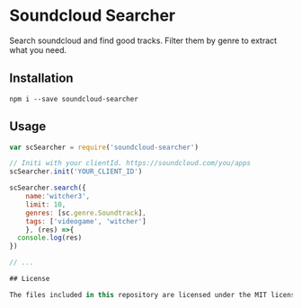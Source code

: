 # Soundcloud Searcher

Search soundcloud and find good tracks. Filter them by genre to extract what you need.

## Installation
```shell
npm i --save soundcloud-searcher
```

## Usage
```js
var scSearcher = require('soundcloud-searcher')

// Initi with your clientId. https://soundcloud.com/you/apps
scSearcher.init('YOUR_CLIENT_ID')

scSearcher.search({
    name:'witcher3', 
    limit: 10, 
    genres: [sc.genre.Soundtrack],
    tags: ['videogame', 'witcher']
    }, (res) =>{
  console.log(res)
})

// ...

## License

The files included in this repository are licensed under the MIT license.
